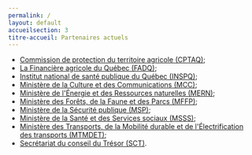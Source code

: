 ```yaml
---
permalink: /
layout: default
accueilsection: 3
titre-accueil: Partenaires actuels
---
```



- [Commission de protection du territoire agricole (CPTAQ)](http://www.cptaq.gouv.qc.ca/);
- [La Financière agricole du Québec (FADQ)](http://www.fadq.qc.ca/);
- [Institut national de santé publique du Québec (INSPQ)](http://www.inspq.qc.ca/);
- [Ministère de la Culture et des Communications (MCC)](http://www.mcc.gouv.qc.ca/);
- [Ministère de l'Énergie et des Ressources naturelles (MERN)](http://www.mern.gouv.qc.ca/);
- [Ministère des Forêts, de la Faune et des Parcs (MFFP)](http://www.mffp.gouv.qc.ca/);
- [Ministère de la Sécurité publique (MSP)](http://www.securitepublique.gouv.qc.ca/);
- [Ministère de la Santé et des Services sociaux (MSSS)](http://www.msss.gouv.qc.ca/);
- [Ministère des Transports, de la Mobilité durable et de l'Électrification des transports (MTMDET)](https://www.transports.gouv.qc.ca);
- [Secrétariat du conseil du Trésor (SCT)](http://www.tresor.gouv.qc.ca/).



